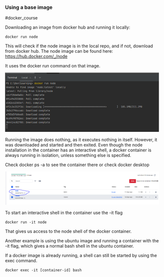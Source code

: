### Using a base image 
#docker_course

Downloading an image from docker hub and running it locally:

```
docker run node
```

This will check if the node image is in the local repo, and if not, download from docker hub. The node image can be found here:
https://hub.docker.com/_/node

It uses the docker run command on that image.

![](Pasted%20image%2020240527215051.png)

Running the image does nothing, as it executes nothing in itself. However, it was downloaded and started and then exited. Even though the node installation in the container has an interactive shell, a docker container is always running in isolation, unless something else is specified.

Check docker ps -a to see the container there or check docker desktop

![](Pasted%20image%2020240527215512.png)

To start an interactive shell in the container use the -it flag

```
docker run -it node
```

That gives us access to the node shell of the docker container.

Another example is using the ubuntu image and running a container with the -it flag, which gives a normal bash shell in the ubuntu container.

If a docker image is already running, a shell can still be started by using the exec command.

```
docker exec -it [container-id] bash
```
